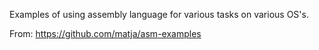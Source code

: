 Examples of using assembly language for various tasks on various OS's.

From: https://github.com/matja/asm-examples
